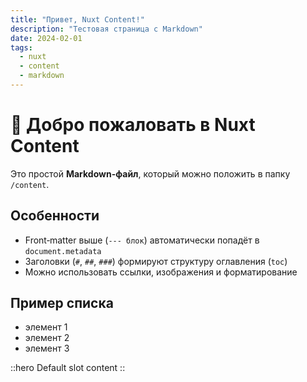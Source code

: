 ```yaml
---
title: "Привет, Nuxt Content!"
description: "Тестовая страница с Markdown"
date: 2024-02-01
tags:
  - nuxt
  - content
  - markdown
---
```


# 👋 Добро пожаловать в Nuxt Content

Это простой **Markdown-файл**, который можно положить в папку `/content`.

## Особенности

- Front‑matter выше (`--- блок`) автоматически попадёт в `document.metadata`
- Заголовки (`#`, `##`, `###`) формируют структуру оглавления (`toc`)
- Можно использовать ссылки, изображения и форматирование

## Пример списка

- элемент 1
- элемент 2
- элемент 3

::hero
Default slot content
::

